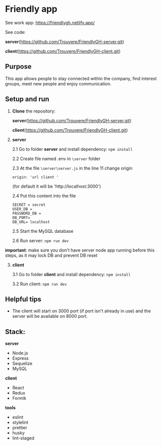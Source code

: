 # Friendly app

See work app: https://friendlygh.netlify.app/

See code:

**server**(https://github.com/Trouvere/FriendlyGH-server.git)

**client**(https://github.com/Trouvere/FriendlyGH-client.git)

## Purpose

This app allows people to stay connected within the company, find interest groups, meet new people and enjoy communication.

## Setup and run

1.  **Clone** the repository:

    **server**(https://github.com/Trouvere/FriendlyGH-server.git)

    **client**(https://github.com/Trouvere/FriendlyGH-client.git)

2.  **server**

    2.1 Go to folder **server** and install dependency: `npm install`

    2.2 Create file named .env in `\server` folder

    2.3 At the file `\server\server.js` in the line 11 change origin

        origin: 'url client '

    (for default it will be 'http://localhost:3000')

    2.4 Put this content into the file

        SECRET = secret
        USER_DB =
        PASSWORD_DB =
        DB_PORT=
        DB_URL= localhost

    2.5 Start the MySQL database

    2.6 Run server: `npm run dev`

**important**: make sure you don't have server node app running before this steps, as it may lock DB and prevent DB reset

3. **client**

   3.1 Go to folder **client** and install dependency: `npm install`

   3.2 Run client: `npm run dev`

## Helpful tips

- The client will start on 3000 port (if port isn't already in use) and the server will be available on 8000 port.

## Stack:

**server**

- Node.js
- Express
- Sequelize
- MySQL

**client**

- React
- Redux
- Formik

**tools**

- eslint
- stylelint
- prettier
- husky
- lint-staged
